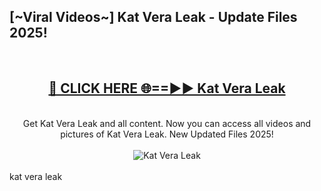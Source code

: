 <h2>[~Viral Videos~] Kat Vera Leak - Update Files 2025!</h2>
<br>
<div align="center">
<h2><a href="https://betterlinks.top/A2PfLJ" rel="nofollow">🔴 CLICK HERE 🌐==►► Kat Vera Leak</a></h2>
<br>
Get Kat Vera Leak and all content. Now you can access all videos and pictures of Kat Vera Leak. New Updated Files 2025!
<br>
<br>
<a href="https://betterlinks.top/A2PfLJ" rel="nofollow" data-target="animated-image.originalLink"><img src="https://i.ibb.co.com/WyWwxjT/player-gif2.gif" alt="Kat Vera Leak" style="max-width: 100%; display: inline-block;" data-target="animated-image.originalImage"></a>
</div>
<br>
kat vera leak